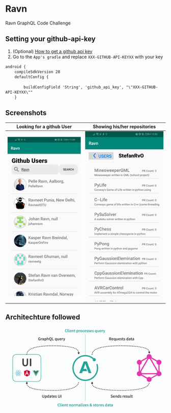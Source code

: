 # Ravn
Ravn GraphQL Code Challenge

## Setting your github-api-key

1. (Optional) [How to get a github api key](https://help.github.com/en/articles/creating-a-personal-access-token-for-the-command-line)
2. Go to the `App's gradle` and replace `XXX-GITHUB-API-KEYXX` with your key

```
android {
    compileSdkVersion 28
    defaultConfig {

        buildConfigField 'String', 'github_api_key', "\"XXX-GITHUB-API-KEYXX\""
    }
```

## Screenshots

Looking for a github User | Showing his/her repositories
:-------------------------:|:-------------------------:
![](https://github.com/dcharrez/Ravn/blob/master/README_imgs/rvn3.jpg)  |  ![](https://github.com/dcharrez/Ravn/blob/master/README_imgs/rvn2.jpg)

## Architechture followed

<img src="https://github.com/dcharrez/Ravn/blob/master/README_imgs/Architechture.png"/>
